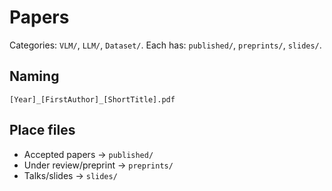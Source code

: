 # Papers

Categories: `VLM/`, `LLM/`, `Dataset/`.
Each has: `published/`, `preprints/`, `slides/`.

## Naming
`[Year]_[FirstAuthor]_[ShortTitle].pdf`

## Place files
- Accepted papers → `published/`
- Under review/preprint → `preprints/`
- Talks/slides → `slides/`


